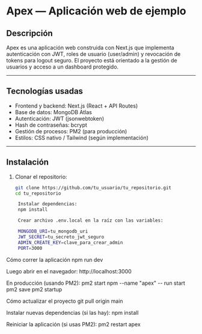 # Apex — Aplicación web de ejemplo

## Descripción

Apex es una aplicación web construida con Next.js que implementa autenticación con JWT, roles de usuario (user/admin) y revocación de tokens para logout seguro. El proyecto está orientado a la gestión de usuarios y acceso a un dashboard protegido.

---

## Tecnologías usadas

- Frontend y backend: Next.js (React + API Routes)  
- Base de datos: MongoDB Atlas  
- Autenticación: JWT (jsonwebtoken)  
- Hash de contraseñas: bcrypt  
- Gestión de procesos: PM2 (para producción)  
- Estilos: CSS nativo / Tailwind (según implementación)  

---

## Instalación

1. Clonar el repositorio:
   ```bash
   git clone https://github.com/tu_usuario/tu_repositorio.git
   cd tu_repositorio

    Instalar dependencias:
    npm install

    Crear archivo .env.local en la raíz con las variables:

    MONGODB_URI=tu_mongodb_uri
    JWT_SECRET=tu_secreto_jwt_seguro
    ADMIN_CREATE_KEY=clave_para_crear_admin
    PORT=3000

Cómo correr la aplicación
npm run dev

Luego abrir en el navegador: http://localhost:3000

En producción (usando PM2):
pm2 start npm --name "apex" -- run start
pm2 save
pm2 startup

Cómo actualizar el proyecto
git pull origin main

Instalar nuevas dependencias (si las hay):
npm install

Reiniciar la aplicación (si usas PM2):
pm2 restart apex
